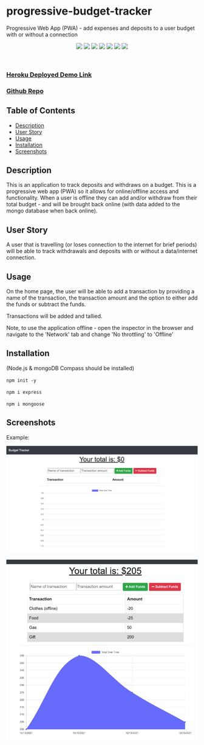 # progressive-budget-tracker
Progressive Web App (PWA) - add expenses and deposits to a user budget with or without a connection

<p align="center">
 <img src="https://img.shields.io/github/repo-size/ssharp0/progressive-budget-tracker">
 <img src="https://img.shields.io/badge/Javascript-yellow">
 <img src="https://img.shields.io/badge/-node.js-green">
 <img src="https://img.shields.io/badge/-mongoDB-purple">
 <img src="https://img.shields.io/badge/-express npm-brown">
 <img src="https://img.shields.io/badge/-mongoose npm-blue">
 <img src="https://img.shields.io/badge/-dotenv npm-grey">
</p>


<br>

### [Heroku Deployed Demo Link](https://pwa-budget-tracker-s01.herokuapp.com/)

### [Github Repo](https://github.com/ssharp0/exercise-fitness-tracker)


## Table of Contents

- [Description](#description)
- [User Story](#user-story)
- [Usage](#usage)
- [Installation](#installation)
- [Screenshots](#screenshots)

## Description

This is an application to track deposits and withdraws on a budget. This is a progressive web app (PWA) so it allows for online/offline access and functionality. When a user is offline they can add and/or withdraw from their total budget - and will be brought back online (with data added to the mongo database when back online). 


## User Story

A user that is travelling (or loses connection to the internet for brief periods) will be able to track withdrawals and deposits with or without a data/internet connection.

## Usage

On the home page, the user will be able to add a transaction by providing a name of the transaction, the transaction amount and the option to either add the funds or subtract the funds. 

Transactions will be added and tallied. 

Note, to use the application offline - open the inspector in the browser and navigate to the 'Network' tab and change 'No throttling' to 'Offline'

## Installation

(Node.js & mongoDB Compass should be installed)

`npm init -y`

`npm i express`

`npm i mongoose`

## Screenshots

Example: 

<kbd>

![](/public/assets/img/budget.png)

![](/public/assets/img/transactions.png)

</kbd>